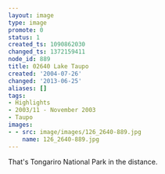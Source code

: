 ```yaml
---
layout: image
type: image
promote: 0
status: 1
created_ts: 1090862030
changed_ts: 1372159411
node_id: 889
title: 02640 Lake Taupo
created: '2004-07-26'
changed: '2013-06-25'
aliases: []
tags:
- Highlights
- 2003/11 - November 2003
- Taupo
images:
- - src: image/images/126_2640-889.jpg
    name: 126_2640-889.jpg
---
```

That's Tongariro National Park in the distance.
